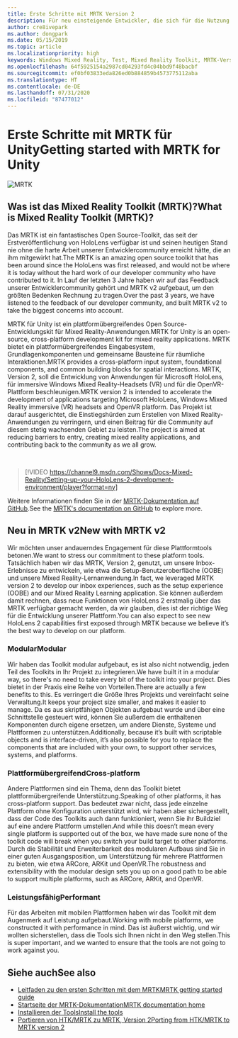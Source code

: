 ```yaml
---
title: Erste Schritte mit MRTK Version 2
description: Für neu einsteigende Entwickler, die sich für die Nutzung des MRTK interessieren
author: cre8ivepark
ms.author: dongpark
ms.date: 05/15/2019
ms.topic: article
ms.localizationpriority: high
keywords: Windows Mixed Reality, Test, Mixed Reality Toolkit, MRTK-Version 2, MRTK, Tools, SDK, HoloLens, HoloLens 2
ms.openlocfilehash: 64f5925154a2987cd04293fd4c04bbd9f48bacbf
ms.sourcegitcommit: ef0bf03833eda826ed0b884859b4573775112aba
ms.translationtype: HT
ms.contentlocale: de-DE
ms.lasthandoff: 07/31/2020
ms.locfileid: "87477012"
---
```

# <a name="getting-started-with-mrtk-for-unity"></a><span data-ttu-id="6d33f-104">Erste Schritte mit MRTK für Unity</span><span class="sxs-lookup"><span data-stu-id="6d33f-104">Getting started with MRTK for Unity</span></span>
![MRTK](images/UX/MRTK_UX_Hero.png)

## <a name="what-is-mixed-reality-toolkit-mrtk"></a><span data-ttu-id="6d33f-106">Was ist das Mixed Reality Toolkit (MRTK)?</span><span class="sxs-lookup"><span data-stu-id="6d33f-106">What is Mixed Reality Toolkit (MRTK)?</span></span>
<span data-ttu-id="6d33f-107">Das MRTK ist ein fantastisches Open Source-Toolkit, das seit der Erstveröffentlichung von HoloLens verfügbar ist und seinen heutigen Stand nie ohne die harte Arbeit unserer Entwicklercommunity erreicht hätte, die an ihm mitgewirkt hat.</span><span class="sxs-lookup"><span data-stu-id="6d33f-107">The MRTK is an amazing open source toolkit that has been around since the HoloLens was first released, and would not be where it is today without the hard work of our developer community who have contributed to it.</span></span> <span data-ttu-id="6d33f-108">In Lauf der letzten 3 Jahre haben wir auf das Feedback unserer Entwicklercommunity gehört und MRTK v2 aufgebaut, um den größten Bedenken Rechnung zu tragen.</span><span class="sxs-lookup"><span data-stu-id="6d33f-108">Over the past 3 years, we have listened to the feedback of our developer community, and built MRTK v2 to take the biggest concerns into account.</span></span>  

<span data-ttu-id="6d33f-109">MRTK für Unity ist ein plattformübergreifendes Open Source-Entwicklungskit für Mixed Reality-Anwendungen.</span><span class="sxs-lookup"><span data-stu-id="6d33f-109">MRTK for Unity is an open-source, cross-platform development kit for mixed reality applications.</span></span> <span data-ttu-id="6d33f-110">MRTK bietet ein plattformübergreifendes Eingabesystem, Grundlagenkomponenten und gemeinsame Bausteine für räumliche Interaktionen.</span><span class="sxs-lookup"><span data-stu-id="6d33f-110">MRTK provides a cross-platform input system, foundational components, and common building blocks for spatial interactions.</span></span> <span data-ttu-id="6d33f-111">MRTK, Version 2, soll die Entwicklung von Anwendungen für Microsoft HoloLens, für immersive Windows Mixed Reality-Headsets (VR) und für die OpenVR-Plattform beschleunigen.</span><span class="sxs-lookup"><span data-stu-id="6d33f-111">MRTK version 2 is intended to accelerate the development of applications targeting Microsoft HoloLens, Windows Mixed Reality immersive (VR) headsets and OpenVR platform.</span></span> <span data-ttu-id="6d33f-112">Das Projekt ist darauf ausgerichtet, die Einstiegshürden zum Erstellen von Mixed Reality-Anwendungen zu verringern, und einen Beitrag für die Community auf diesem stetig wachsenden Gebiet zu leisten.</span><span class="sxs-lookup"><span data-stu-id="6d33f-112">The project is aimed at reducing barriers to entry, creating mixed reality applications, and contributing back to the community as we all grow.</span></span>

<br>

>[!VIDEO https://channel9.msdn.com/Shows/Docs-Mixed-Reality/Setting-up-your-HoloLens-2-development-environment/player?format=ny]

<span data-ttu-id="6d33f-113">Weitere Informationen finden Sie in der [MRTK-Dokumentation auf GitHub](https://microsoft.github.io/MixedRealityToolkit-Unity/README.html).</span><span class="sxs-lookup"><span data-stu-id="6d33f-113">See the [MRTK's documentation on GitHub](https://microsoft.github.io/MixedRealityToolkit-Unity/README.html) to explore more.</span></span>

## <a name="new-with-mrtk-v2"></a><span data-ttu-id="6d33f-114">Neu in MRTK v2</span><span class="sxs-lookup"><span data-stu-id="6d33f-114">New with MRTK v2</span></span>
<span data-ttu-id="6d33f-115">Wir möchten unser andauerndes Engagement für diese Plattformtools betonen.</span><span class="sxs-lookup"><span data-stu-id="6d33f-115">We want to stress our commitment to these platform tools.</span></span>  <span data-ttu-id="6d33f-116">Tatsächlich haben wir das MRTK, Version 2, genutzt, um unsere Inbox-Erlebnisse zu entwickeln, wie etwa die Setup-Benutzeroberfläche (OOBE) und unsere Mixed Reality-Lernanwendung.</span><span class="sxs-lookup"><span data-stu-id="6d33f-116">In fact, we leveraged MRTK version 2 to develop our inbox experiences, such as the setup experience (OOBE) and our Mixed Reality Learning application.</span></span>  <span data-ttu-id="6d33f-117">Sie können außerdem damit rechnen, dass neue Funktionen von HoloLens 2 erstmalig über das MRTK verfügbar gemacht werden, da wir glauben, dies ist der richtige Weg für die Entwicklung unserer Plattform.</span><span class="sxs-lookup"><span data-stu-id="6d33f-117">You can also expect to see new HoloLens 2 capabilities first exposed through MRTK because we believe it’s the best way to develop on our platform.</span></span> 

### <a name="modular"></a><span data-ttu-id="6d33f-118">Modular</span><span class="sxs-lookup"><span data-stu-id="6d33f-118">Modular</span></span>
<span data-ttu-id="6d33f-119">Wir haben das Toolkit modular aufgebaut, es ist also nicht notwendig, jeden Teil des Toolkits in Ihr Projekt zu integrieren.</span><span class="sxs-lookup"><span data-stu-id="6d33f-119">We have built it in a modular way, so there's no need to take every bit of the toolkit into your project.</span></span>  <span data-ttu-id="6d33f-120">Dies bietet in der Praxis eine Reihe von Vorteilen.</span><span class="sxs-lookup"><span data-stu-id="6d33f-120">There are actually a few benefits to this.</span></span>  <span data-ttu-id="6d33f-121">Es verringert die Größe Ihres Projekts und vereinfacht seine Verwaltung.</span><span class="sxs-lookup"><span data-stu-id="6d33f-121">It keeps your project size smaller, and makes it easier to manage.</span></span>  <span data-ttu-id="6d33f-122">Da es aus skriptfähigen Objekten aufgebaut wurde und über eine Schnittstelle gesteuert wird, können Sie außerdem die enthaltenen Komponenten durch eigene ersetzen, um andere Dienste, Systeme und Plattformen zu unterstützen.</span><span class="sxs-lookup"><span data-stu-id="6d33f-122">Additionally, because it’s built with scriptable objects and is interface-driven, it’s also possible for you to replace the components that are included with your own, to support other services, systems, and platforms.</span></span>

### <a name="cross-platform"></a><span data-ttu-id="6d33f-123">Plattformübergreifend</span><span class="sxs-lookup"><span data-stu-id="6d33f-123">Cross-platform</span></span>
<span data-ttu-id="6d33f-124">Andere Plattformen sind ein Thema, denn das Toolkit bietet plattformübergreifende Unterstützung.</span><span class="sxs-lookup"><span data-stu-id="6d33f-124">Speaking of other platforms, it has cross-platform support.</span></span>  <span data-ttu-id="6d33f-125">Das bedeutet zwar nicht, dass jede einzelne Plattform ohne Konfiguration unterstützt wird, wir haben aber sichergestellt, dass der Code des Toolkits auch dann funktioniert, wenn Sie ihr Buildziel auf eine andere Plattform umstellen.</span><span class="sxs-lookup"><span data-stu-id="6d33f-125">And while this doesn’t mean every single platform is supported out of the box, we have made sure none of the toolkit code will break when you switch your build target to other platforms.</span></span>  <span data-ttu-id="6d33f-126">Durch die Stabilität und Erweiterbarkeit des modularen Aufbaus sind Sie in einer guten Ausgangsposition, um Unterstützung für mehrere Plattformen zu bieten, wie etwa ARCore, ARKit und OpenVR.</span><span class="sxs-lookup"><span data-stu-id="6d33f-126">The robustness and extensibility with the modular design sets you up on a good path to be able to support multiple platforms, such as ARCore, ARKit, and OpenVR.</span></span>

### <a name="performant"></a><span data-ttu-id="6d33f-127">Leistungsfähig</span><span class="sxs-lookup"><span data-stu-id="6d33f-127">Performant</span></span>
<span data-ttu-id="6d33f-128">Für das Arbeiten mit mobilen Plattformen haben wir das Toolkit mit dem Augenmerk auf Leistung aufgebaut.</span><span class="sxs-lookup"><span data-stu-id="6d33f-128">Working with mobile platforms, we constructed it with performance in mind.</span></span>  <span data-ttu-id="6d33f-129">Das ist äußerst wichtig, und wir wollten sicherstellen, dass die Tools sich Ihnen nicht in den Weg stellen.</span><span class="sxs-lookup"><span data-stu-id="6d33f-129">This is super important, and we wanted to ensure that the tools are not going to work against you.</span></span>

## <a name="see-also"></a><span data-ttu-id="6d33f-130">Siehe auch</span><span class="sxs-lookup"><span data-stu-id="6d33f-130">See also</span></span>
* [<span data-ttu-id="6d33f-131">Leitfaden zu den ersten Schritten mit dem MRTK</span><span class="sxs-lookup"><span data-stu-id="6d33f-131">MRTK getting started guide</span></span>](https://microsoft.github.io/MixedRealityToolkit-Unity/Documentation/GettingStartedWithTheMRTK.html)
* [<span data-ttu-id="6d33f-132">Startseite der MRTK-Dokumentation</span><span class="sxs-lookup"><span data-stu-id="6d33f-132">MRTK documentation home</span></span>](https://microsoft.github.io/MixedRealityToolkit-Unity/README.html)
* [<span data-ttu-id="6d33f-133">Installieren der Tools</span><span class="sxs-lookup"><span data-stu-id="6d33f-133">Install the tools</span></span>](install-the-tools.md)
* [<span data-ttu-id="6d33f-134">Portieren von HTK/MRTK zu MRTK, Version 2</span><span class="sxs-lookup"><span data-stu-id="6d33f-134">Porting from HTK/MRTK to MRTK version 2</span></span>](https://microsoft.github.io/MixedRealityToolkit-Unity/Documentation/HTKToMRTKPortingGuide.html)
